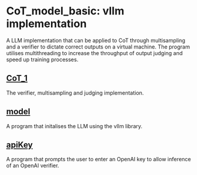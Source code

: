 # CoT_model_basic: vllm implementation
A LLM implementation that can be applied to CoT through multisampling and a verifier to dictate correct outputs on a virtual machine. The program utilises multithreading to increase the throughput of output judging and speed up training processes.

## [CoT_1](./CoT_1.py)
The verifier, multisampling and judging implementation.

## [model](./model.py)
A program that initalises the LLM using the vllm library.

## [apiKey](./apiKey.py)
A program that prompts the user to enter an OpenAI key to allow inference of an OpenAI verifier.
